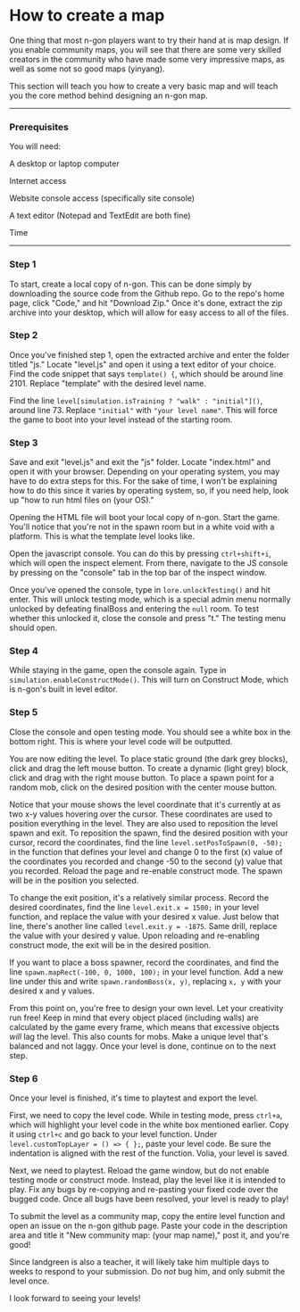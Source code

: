 # How to create a map

One thing that most n-gon players want to try their hand at is map design. If you enable community maps, you will see that there are some very skilled creators in the community who have made some very impressive maps, as well as some not so good maps (yinyang).

This section will teach you how to create a very basic map and will teach you the core method behind designing an n-gon map.
____
### Prerequisites

You will need:

A desktop or laptop computer

Internet access

Website console access (specifically site console)

A text editor (Notepad and TextEdit are both fine)

Time

___
### Step 1

To start, create a local copy of n-gon. This can be done simply by downloading the source code from the Github repo. Go to the repo's home page, click "Code," and hit "Download Zip." Once it's done, extract the zip archive into your desktop, which will allow for easy access to all of the files.

### Step 2

Once you've finished step 1, open the extracted archive and enter the folder titled "js." Locate "level.js" and open it using a text editor of your choice. Find the code snippet that says `template() {`, which should be around line 2101. Replace "template" with the desired level name.

Find the line `level[simulation.isTraining ? "walk" : "initial"]()`, around line 73. Replace `"initial"` with `"your level name"`. This will force the game to boot into your level instead of the starting room.

### Step 3

Save and exit "level.js" and exit the "js" folder. Locate "index.html" and open it with your browser. Depending on your operating system, you may have to do extra steps for this. For the sake of time, I won't be explaining how to do this since it varies by operating system, so, if you need help, look up "how to run html files on (your OS)."

Opening the HTML file will boot your local copy of n-gon. Start the game. You'll notice that you're not in the spawn room but in a white void with a platform. This is what the template level looks like.

Open the javascript console. You can do this by pressing `ctrl+shift+i`, which will open the inspect element. From there, navigate to the JS console by pressing on the "console" tab in the top bar of the inspect window.

Once you've opened the console, type in `lore.unlockTesting()` and hit enter. This will unlock testing mode, which is a special admin menu normally unlocked by defeating finalBoss and entering the `null` room. To test whether this unlocked it, close the console and press "t." The testing menu should open.

### Step 4

While staying in the game, open the console again. Type in `simulation.enableConstructMode()`. This will turn on Construct Mode, which is n-gon's built in level editor.

### Step 5

Close the console and open testing mode. You should see a white box in the bottom right. This is where your level code will be outputted.

You are now editing the level. To place static ground (the dark grey blocks), click and drag the left mouse button. To create a dynamic (light grey) block, click and drag with the right mouse button. To place a spawn point for a random mob, click on the desired position with the center mouse button.

Notice that your mouse shows the level coordinate that it's currently at as two x-y values hovering over the cursor. These coordinates are used to position everything in the level. They are also used to reposition the level spawn and exit. To reposition the spawn, find the desired position with your cursor, record the coordinates, find the line `level.setPosToSpawn(0, -50);` in the function that defines your level and change 0 to the first (x) value of the coordinates you recorded and change -50 to the second (y) value that you recorded. Reload the page and re-enable construct mode. The spawn will be in the position you selected.

To change the exit position, it's a relatively similar process. Record the desired coordinates, find the line `level.exit.x = 1500;` in your level function, and replace the value with your desired x value. Just below that line, there's another line called `level.exit.y = -1875`. Same drill, replace the value with your desired y value. Upon reloading and re-enabling construct mode, the exit will be in the desired position.

If you want to place a boss spawner, record the coordinates, and find the line `spawn.mapRect(-100, 0, 1000, 100);` in your level function. Add a new line under this and write `spawn.randomBoss(x, y)`, replacing `x, y` with your desired x and y values.

From this point on, you're free to design your own level. Let your creativity run free! Keep in mind that every object placed (including walls) are calculated by the game every frame, which means that excessive objects *will* lag the level. This also counts for mobs. Make a unique level that's balanced and not laggy. Once your level is done, continue on to the next step.

### Step 6

Once your level is finished, it's time to playtest and export the level.

First, we need to copy the level code. While in testing mode, press `ctrl+a`, which will highlight your level code in the white box mentioned earlier. Copy it using `ctrl+c` and go back to your level function. Under `level.customTopLayer = () => { };`, paste your level code. Be sure the indentation is aligned with the rest of the function. Volia, your level is saved.

Next, we need to playtest. Reload the game window, but do not enable testing mode or construct mode. Instead, play the level like it is intended to play. Fix any bugs by re-copying and re-pasting your fixed code over the bugged code. Once all bugs have been resolved, your level is ready to play!

To submit the level as a community map, copy the entire level function and open an issue on the n-gon github page. Paste your code in the description area and title it "New community map: (your map name)," post it, and you're good!

Since landgreen is also a teacher, it will likely take him multiple days to weeks to respond to your submission. Do *not* bug him, and only submit the level once. 

I look forward to seeing your levels!
